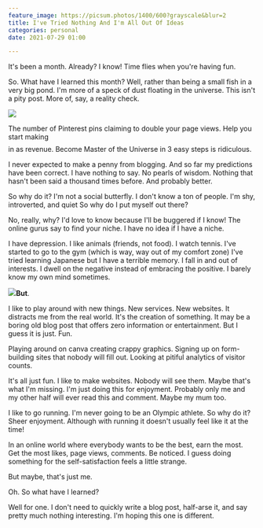 ```yaml
---
feature_image: https://picsum.photos/1400/600?grayscale&blur=2
title: I've Tried Nothing And I'm All Out Of Ideas
categories: personal
date: 2021-07-29 01:00

---
```

It's been a month. Already? I know! Time flies when you're having fun.

So. What have I learned this month? Well, rather than being a small fish in a very big pond. I'm more of a speck of dust floating in the universe. This isn't a pity post. More of, say, a reality check.

![](https://res.cloudinary.com/paddysplace/image/upload/v1627508807/canva_assets/i_ve_tried_nothing_frqray.jpg)

The number of Pinterest pins claiming to double your page views. Help you start making $$$$ in as revenue. Become Master of the Universe in 3 easy steps is ridiculous.

I never expected to make a penny from blogging. And so far my predictions have been correct. I have nothing to say. No pearls of wisdom. Nothing that hasn't been said a thousand times before. And probably better.

So why do it? I'm not a social butterfly. I don't know a ton of people. I'm shy, introverted, and quiet So why do I put myself out there?

No, really, why? I'd love to know because I'll be buggered if I know! The online gurus say to find your niche. I have no idea if I have a niche.

I have depression. I like animals (friends, not food). I watch tennis. I've started to go to the gym (which is way, way out of my comfort zone) I've tried learning Japanese but I have a terrible memory. I fall in and out of interests. I dwell on the negative instead of embracing the positive. I barely know my own mind sometimes.

![](https://res.cloudinary.com/paddysplace/image/upload/v1627506419/illustrations/4443395_p3lfqo.jpg)**But**.

I like to play around with new things. New services. New websites. It distracts me from the real world. It's the creation of something. It may be a boring old blog post that offers zero information or entertainment. But I guess it is just. Fun.

Playing around on canva creating crappy graphics. Signing up on form-building sites that nobody will fill out. Looking at pitiful analytics of visitor counts.

It's all just fun. I like to make websites. Nobody will see them. Maybe that's what I'm missing. I'm just doing this for enjoyment. Probably only me and my other half will ever read this and comment. Maybe my mum too.

I like to go running. I'm never going to be an Olympic athlete. So why do it? Sheer enjoyment. Although with running it doesn't usually feel like it at the time!

In an online world where everybody wants to be the best, earn the most. Get the most likes, page views, comments. Be noticed. I guess doing something for the self-satisfaction feels a little strange.

But maybe, that's just me.

Oh. So what have I learned?

Well for one. I don't need to quickly write a blog post, half-arse it, and say pretty much nothing interesting. I'm hoping this one is different.
